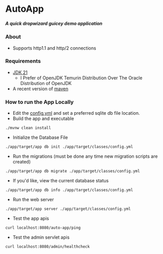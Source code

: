 # AutoApp
##### A quick dropwizard guicey demo application

### About
- Supports http1.1 and http/2 connections

### Requirements
- [JDK 21](https://adoptium.net/temurin/releases/)
  - I Prefer of OpenJDK Temurin Distribution Over The Oracle Distribution of OpenJDK
- A recent version of [maven](https://maven.apache.org/)

### How to run the App Locally

- Edit the [config.yml](./app/src/main/resources/config.yml) and set a preferred sqlite db file location.
- Build the app and executable
```
./mvnw clean install
```
- Initialize the Database File
```shell
./app/target/app db init ./app/target/classes/config.yml
```
- Run the migrations (must be done any time new migration scripts are created)
```shell
./app/target/app db migrate ./app/target/classes/config.yml
```
- If you'd like, view the current database status
```shell
./app/target/app db info ./app/target/classes/config.yml
```
- Run the web server
```shell
./app/target/app server ./app/target/classes/config.yml
```
- Test the app apis
```shell
curl localhost:8080/auto-app/ping
```
- Test the admin servlet apis
```shell
curl localhost:8080/admin/healthcheck
```
